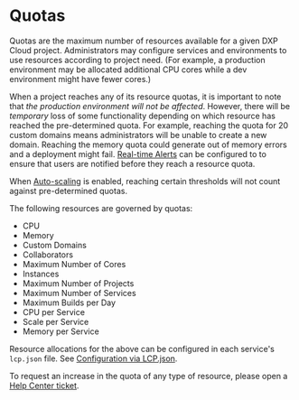 # Quotas

Quotas are the maximum number of resources available for a given DXP Cloud project. Administrators may configure services and environments to use resources according to project need. (For example, a production environment may be allocated additional CPU cores while a dev environment might have fewer cores.)

When a project reaches any of its resource quotas, it is important to note that _the production environment will not be affected_. However, there will be *temporary* loss of some functionality depending on which resource has reached the pre-determined quota. For example, reaching the quota for 20 custom domains means administrators will be unable to create a new domain. Reaching the memory quota could generate out of memory errors and a deployment might fail. [Real-time Alerts](../06-manage-and-optimize/04-real-time-alerts.markdown) can be configured to to ensure that users are notified before they reach a resource quota.

When [Auto-scaling](./03-auto-scaling.markdown) is enabled, reaching certain thresholds will not count against pre-determined quotas.

The following resources are governed by quotas:

* CPU
* Memory
* Custom Domains
* Collaborators
* Maximum Number of Cores
* Instances
* Maximum Number of Projects
* Maximum Number of Services
* Maximum Builds per Day
* CPU per Service
* Scale per Service
* Memory per Service

Resource allocations for the above can be configured in each service's `lcp.json` file. See [Configuration via LCP.json](../10-reference/02-configuration-via-lcp-json.markdown).

To request an increase in the quota of any type of resource, please open a [Help Center ticket](https://liferay-support.zendesk.com/agent/).
